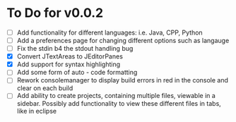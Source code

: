 # To Do for v0.0.2
- [ ] Add functionality for different languages: i.e. Java, CPP, Python
- [ ] Add a preferences page for changing different options such as langauge
- [ ] Fix the stdin b4 the stdout handling bug
- [X] Convert JTextAreas to JEditorPanes
- [X] Add support for syntax highlighting
- [ ] Add some form of auto - code formatting
- [ ] Rework consolemanager to display build errors in red in the console and clear on each build
- [ ] Add ability to create projects, containing multiple files, viewable in a sidebar.  Possibly add functionality to view these different files in tabs, like in eclipse

